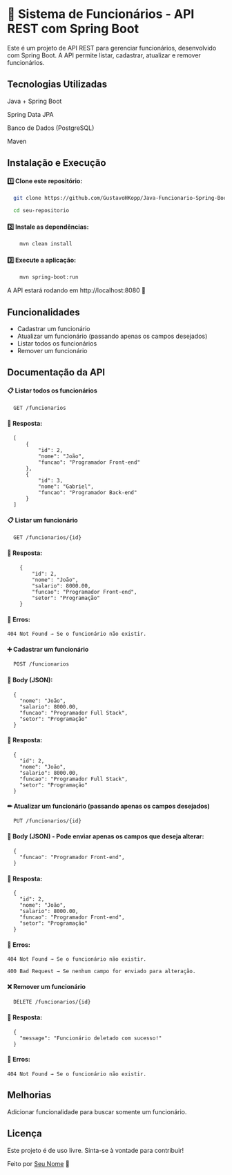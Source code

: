 
# 🏢 Sistema de Funcionários - API REST com Spring Boot

Este é um projeto de API REST para gerenciar funcionários, desenvolvido com Spring Boot. A API permite listar, cadastrar, atualizar e remover funcionários.

## Tecnologias Utilizadas

Java + Spring Boot

Spring Data JPA

Banco de Dados (PostgreSQL)

Maven
## Instalação e Execução

#### 1️⃣ Clone este repositório:

```bash
  git clone https://github.com/GustavoHKopp/Java-Funcionario-Spring-Boot.git

  cd seu-repositorio
```
#### 2️⃣ Instale as dependências:

```bash
    mvn clean install
```

#### 3️⃣ Execute a aplicação:

```bash
    mvn spring-boot:run
```

A API estará rodando em http://localhost:8080 🚀
## Funcionalidades

- Cadastrar um funcionário
- Atualizar um funcionário (passando apenas os campos desejados)
- Listar todos os funcionários
- Remover um funcionário


## Documentação da API

#### 📋 Listar todos os funcionários

```bash
  GET /funcionarios
```

#### 🔹 Resposta:
```http
  [
      {
          "id": 2,
          "nome": "João",
          "funcao": "Programador Front-end"
      },
      {
          "id": 3,
          "nome": "Gabriel",
          "funcao": "Programador Back-end"
      }
  ]
```

#### 📋 Listar um funcionário

```bash
  GET /funcionarios/{id}
```

#### 🔹 Resposta:
```http
    {
        "id": 2,
        "nome": "João",
        "salario": 8000.00,
        "funcao": "Programador Front-end",
        "setor": "Programação"
    }
```

#### 🔹 Erros:
```http
404 Not Found → Se o funcionário não existir.
```

#### ➕ Cadastrar um funcionário

```bash
  POST /funcionarios
```

#### 🔹 Body (JSON):

```http
  {
    "nome": "João",
    "salario": 8000.00,
    "funcao": "Programador Full Stack",
    "setor": "Programação"
  }
```

#### 🔹 Resposta:
```http
  {
    "id": 2,
    "nome": "João",
    "salario": 8000.00,
    "funcao": "Programador Full Stack",
    "setor": "Programação"
  }
```

#### ✏ Atualizar um funcionário (passando apenas os campos desejados)

```bash
  PUT /funcionarios/{id}
```

#### 🔹 Body (JSON) - Pode enviar apenas os campos que deseja alterar:

```http
  {
    "funcao": "Programador Front-end",
  }
```

#### 🔹 Resposta:
```http
  {
    "id": 2,
    "nome": "João",
    "salario": 8000.00,
    "funcao": "Programador Front-end",
    "setor": "Programação"
  }
```

#### 🔹 Erros:
```http
404 Not Found → Se o funcionário não existir.

400 Bad Request → Se nenhum campo for enviado para alteração.
```

#### ❌ Remover um funcionário

```bash
  DELETE /funcionarios/{id}
```

#### 🔹 Resposta:
```http
  {
    "message": "Funcionário deletado com sucesso!"
  }
```

#### 🔹 Erros:
```http
404 Not Found → Se o funcionário não existir.
```
## Melhorias

Adicionar funcionalidade para buscar somente um funcionário.


## Licença

Este projeto é de uso livre. Sinta-se à vontade para contribuir! 

Feito por [Seu Nome](https://github.com/GustavoHKopp) 🚀

